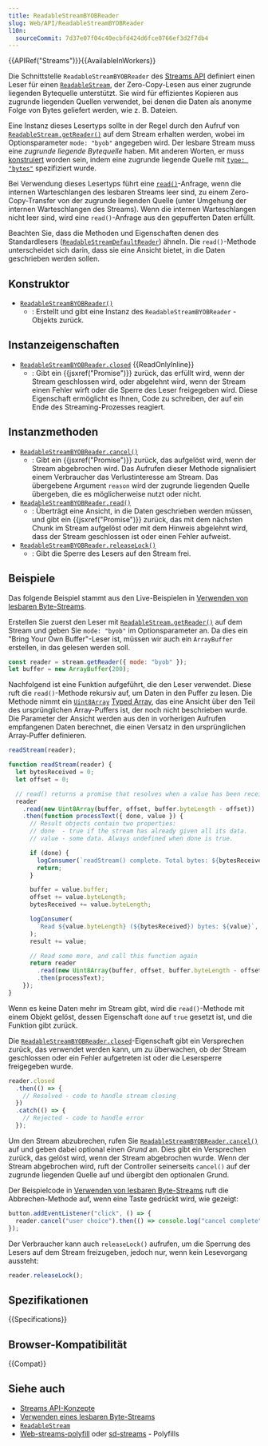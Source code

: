 ```yaml
---
title: ReadableStreamBYOBReader
slug: Web/API/ReadableStreamBYOBReader
l10n:
  sourceCommit: 7d37e07f04c40ecbfd424d6fce0766ef3d2f7db4
---
```


{{APIRef("Streams")}}{{AvailableInWorkers}}

Die Schnittstelle `ReadableStreamBYOBReader` des [Streams API](/de/docs/Web/API/Streams_API) definiert einen Leser für einen [`ReadableStream`](/de/docs/Web/API/ReadableStream), der Zero-Copy-Lesen aus einer zugrunde liegenden Bytequelle unterstützt.
Sie wird für effizientes Kopieren aus zugrunde liegenden Quellen verwendet, bei denen die Daten als anonyme Folge von Bytes geliefert werden, wie z. B. Dateien.

Eine Instanz dieses Lesertyps sollte in der Regel durch den Aufruf von [`ReadableStream.getReader()`](/de/docs/Web/API/ReadableStream/getReader) auf dem Stream erhalten werden, wobei im Optionsparameter `mode: "byob"` angegeben wird.
Der lesbare Stream muss eine _zugrunde liegende Bytequelle_ haben. Mit anderen Worten, er muss [konstruiert](/de/docs/Web/API/ReadableStream/ReadableStream) worden sein, indem eine zugrunde liegende Quelle mit [`type: "bytes"`](/de/docs/Web/API/ReadableStream/ReadableStream#type) spezifiziert wurde.

Bei Verwendung dieses Lesertyps führt eine [`read()`](/de/docs/Web/API/ReadableStreamBYOBReader/read)-Anfrage, wenn die internen Warteschlangen des lesbaren Streams leer sind, zu einem Zero-Copy-Transfer von der zugrunde liegenden Quelle (unter Umgehung der internen Warteschlangen des Streams).
Wenn die internen Warteschlangen nicht leer sind, wird eine `read()`-Anfrage aus den gepufferten Daten erfüllt.

Beachten Sie, dass die Methoden und Eigenschaften denen des Standardlesers ([`ReadableStreamDefaultReader`](/de/docs/Web/API/ReadableStreamDefaultReader)) ähneln.
Die `read()`-Methode unterscheidet sich darin, dass sie eine Ansicht bietet, in die Daten geschrieben werden sollen.

## Konstruktor

- [`ReadableStreamBYOBReader()`](/de/docs/Web/API/ReadableStreamBYOBReader/ReadableStreamBYOBReader)
  - : Erstellt und gibt eine Instanz des `ReadableStreamBYOBReader` -Objekts zurück.

## Instanzeigenschaften

- [`ReadableStreamBYOBReader.closed`](/de/docs/Web/API/ReadableStreamBYOBReader/closed) {{ReadOnlyInline}}
  - : Gibt ein {{jsxref("Promise")}} zurück, das erfüllt wird, wenn der Stream geschlossen wird, oder abgelehnt wird, wenn der Stream einen Fehler wirft oder die Sperre des Leser freigegeben wird. Diese Eigenschaft ermöglicht es Ihnen, Code zu schreiben, der auf ein Ende des Streaming-Prozesses reagiert.

## Instanzmethoden

- [`ReadableStreamBYOBReader.cancel()`](/de/docs/Web/API/ReadableStreamBYOBReader/cancel)
  - : Gibt ein {{jsxref("Promise")}} zurück, das aufgelöst wird, wenn der Stream abgebrochen wird. Das Aufrufen dieser Methode signalisiert einem Verbraucher das Verlustinteresse am Stream. Das übergebene Argument `reason` wird der zugrunde liegenden Quelle übergeben, die es möglicherweise nutzt oder nicht.
- [`ReadableStreamBYOBReader.read()`](/de/docs/Web/API/ReadableStreamBYOBReader/read)
  - : Überträgt eine Ansicht, in die Daten geschrieben werden müssen, und gibt ein {{jsxref("Promise")}} zurück, das mit dem nächsten Chunk im Stream aufgelöst oder mit dem Hinweis abgelehnt wird, dass der Stream geschlossen ist oder einen Fehler aufweist.
- [`ReadableStreamBYOBReader.releaseLock()`](/de/docs/Web/API/ReadableStreamBYOBReader/releaseLock)
  - : Gibt die Sperre des Lesers auf den Stream frei.

## Beispiele

Das folgende Beispiel stammt aus den Live-Beispielen in [Verwenden von lesbaren Byte-Streams](/de/docs/Web/API/Streams_API/Using_readable_byte_streams#examples).

Erstellen Sie zuerst den Leser mit [`ReadableStream.getReader()`](/de/docs/Web/API/ReadableStream/getReader) auf dem Stream und geben Sie `mode: "byob"` im Optionsparameter an.
Da dies ein "Bring Your Own Buffer"-Leser ist, müssen wir auch ein `ArrayBuffer` erstellen, in das gelesen werden soll.

```js
const reader = stream.getReader({ mode: "byob" });
let buffer = new ArrayBuffer(200);
```

Nachfolgend ist eine Funktion aufgeführt, die den Leser verwendet.
Diese ruft die `read()`-Methode rekursiv auf, um Daten in den Puffer zu lesen.
Die Methode nimmt ein [`Uint8Array`](/de/docs/Web/JavaScript/Reference/Global_Objects/Uint8Array) [Typed Array](/de/docs/Web/JavaScript/Reference/Global_Objects/TypedArray), das eine Ansicht über den Teil des ursprünglichen Array-Puffers ist, der noch nicht beschrieben wurde.
Die Parameter der Ansicht werden aus den in vorherigen Aufrufen empfangenen Daten berechnet, die einen Versatz in den ursprünglichen Array-Puffer definieren.

```js
readStream(reader);

function readStream(reader) {
  let bytesReceived = 0;
  let offset = 0;

  // read() returns a promise that resolves when a value has been received
  reader
    .read(new Uint8Array(buffer, offset, buffer.byteLength - offset))
    .then(function processText({ done, value }) {
      // Result objects contain two properties:
      // done  - true if the stream has already given all its data.
      // value - some data. Always undefined when done is true.

      if (done) {
        logConsumer(`readStream() complete. Total bytes: ${bytesReceived}`);
        return;
      }

      buffer = value.buffer;
      offset += value.byteLength;
      bytesReceived += value.byteLength;

      logConsumer(
        `Read ${value.byteLength} (${bytesReceived}) bytes: ${value}`,
      );
      result += value;

      // Read some more, and call this function again
      return reader
        .read(new Uint8Array(buffer, offset, buffer.byteLength - offset))
        .then(processText);
    });
}
```

Wenn es keine Daten mehr im Stream gibt, wird die `read()`-Methode mit einem Objekt gelöst, dessen Eigenschaft `done` auf `true` gesetzt ist, und die Funktion gibt zurück.

Die [`ReadableStreamBYOBReader.closed`](/de/docs/Web/API/ReadableStreamBYOBReader/closed)-Eigenschaft gibt ein Versprechen zurück, das verwendet werden kann, um zu überwachen, ob der Stream geschlossen oder ein Fehler aufgetreten ist oder die Lesersperre freigegeben wurde.

```js
reader.closed
  .then(() => {
    // Resolved - code to handle stream closing
  })
  .catch(() => {
    // Rejected - code to handle error
  });
```

Um den Stream abzubrechen, rufen Sie [`ReadableStreamBYOBReader.cancel()`](/de/docs/Web/API/ReadableStreamBYOBReader/cancel) auf und geben dabei optional einen _Grund_ an.
Dies gibt ein Versprechen zurück, das gelöst wird, wenn der Stream abgebrochen wurde.
Wenn der Stream abgebrochen wird, ruft der Controller seinerseits `cancel()` auf der zugrunde liegenden Quelle auf und übergibt den optionalen Grund.

Der Beispielcode in [Verwenden von lesbaren Byte-Streams](/de/docs/Web/API/Streams_API/Using_readable_byte_streams#examples) ruft die Abbrechen-Methode auf, wenn eine Taste gedrückt wird, wie gezeigt:

```js
button.addEventListener("click", () => {
  reader.cancel("user choice").then(() => console.log("cancel complete"));
});
```

Der Verbraucher kann auch `releaseLock()` aufrufen, um die Sperrung des Lesers auf dem Stream freizugeben, jedoch nur, wenn kein Lesevorgang aussteht:

```js
reader.releaseLock();
```

## Spezifikationen

{{Specifications}}

## Browser-Kompatibilität

{{Compat}}

## Siehe auch

- [Streams API-Konzepte](/de/docs/Web/API/Streams_API)
- [Verwenden eines lesbaren Byte-Streams](/de/docs/Web/API/Streams_API/Using_readable_byte_streams)
- [`ReadableStream`](/de/docs/Web/API/ReadableStream)
- [Web-streams-polyfill](https://github.com/MattiasBuelens/web-streams-polyfill) oder [sd-streams](https://github.com/stardazed/sd-streams) - Polyfills
